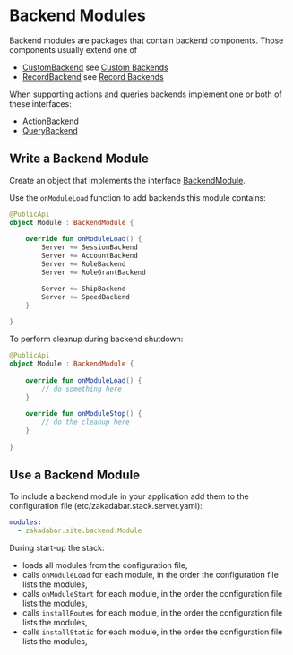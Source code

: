 # Backend Modules

Backend modules are packages that contain backend components. Those components usually extend one of

* [CustomBackend](/src/jvmMain/kotlin/zakadabar/stack/backend/custom/CustomBackend.kt)
  see [Custom Backends](./CustomBackends.md)
* [RecordBackend](/src/jvmMain/kotlin/zakadabar/stack/backend/data/record/RecordBackend.kt)
  see [Record Backends](./RecordBackends.md)

When supporting actions and queries backends implement one or both of these interfaces:

* [ActionBackend](/src/jvmMain/kotlin/zakadabar/stack/backend/data/action/ActionBackend.kt)
* [QueryBackend](/src/jvmMain/kotlin/zakadabar/stack/backend/data/query/QueryBackend.kt)

## Write a Backend Module

Create an object that implements the
interface [BackendModule](/src/jvmMain/kotlin/zakadabar/stack/backend/BackendModule.kt).

Use the `onModuleLoad` function to add backends this module contains:

```kotlin
@PublicApi
object Module : BackendModule {
    
    override fun onModuleLoad() {
        Server += SessionBackend
        Server += AccountBackend
        Server += RoleBackend
        Server += RoleGrantBackend

        Server += ShipBackend
        Server += SpeedBackend
    }
    
}
```

To perform cleanup during backend shutdown:

```kotlin
@PublicApi
object Module : BackendModule {
    
    override fun onModuleLoad() {
        // do something here
    }
    
    override fun onModuleStop() {
        // do the cleanup here
    }
    
}
```

## Use a Backend Module

To include a backend module in your application add them to the configuration file (etc/zakadabar.stack.server.yaml):

```yaml
modules:
  - zakadabar.site.backend.Module
```

During start-up the stack:

* loads all modules from the configuration file,
* calls `onModuleLoad` for each module, in the order the configuration file lists the modules,
* calls `onModuleStart` for each module, in the order the configuration file lists the modules,
* calls `installRoutes` for each module, in the order the configuration file lists the modules,
* calls `installStatic` for each module, in the order the configuration file lists the modules,

